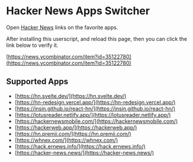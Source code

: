 # Hacker News Apps Switcher

Open [Hacker News](https://news.ycombinator.com/) links on the favorite apps.

After installing this userscript, and reload this page, then you can click the link below to verify it.

[https://news.ycombinator.com/item?id=35122780](https://news.ycombinator.com/item?id=35122780)

## Supported Apps

- [https://hn.svelte.dev/](https://hn.svelte.dev/)
- [https://hn-redesign.vercel.app/](https://hn-redesign.vercel.app/)
- [https://insin.github.io/react-hn/](https://insin.github.io/react-hn/)
- [https://lotusreader.netlify.app/](https://lotusreader.netlify.app/)
- [https://hackernewsmobile.com/](https://hackernewsmobile.com/)
- [https://hackerweb.app/](https://hackerweb.app/)
- [https://hn.premii.com/](https://hn.premii.com/)
- [https://whnex.com/](https://whnex.com/)
- [https://hack.ernews.info/](https://hack.ernews.info/)
- [https://hacker-news.news/](https://hacker-news.news/)
